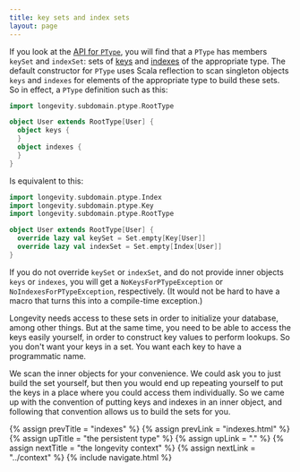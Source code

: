 ```yaml
---
title: key sets and index sets
layout: page
---
```


If you look at the [API for
`PType`](http://longevityframework.github.io/longevity/scaladocs/longevity-latest/#longevity.subdomain.ptype.PType),
you will find that a `PType` has members `keySet` and `indexSet`: sets
of [keys](keys.html) and [indexes](indexes.html) of the appropriate
type. The default constructor for `PType` uses Scala reflection to
scan singleton objects `keys` and `indexes` for elements of the
appropriate type to build these sets. So in effect, a `PType`
definition such as this:

```scala
import longevity.subdomain.ptype.RootType

object User extends RootType[User] {
  object keys {
  }
  object indexes {
  }
}
```

Is equivalent to this:

```scala
import longevity.subdomain.ptype.Index
import longevity.subdomain.ptype.Key
import longevity.subdomain.ptype.RootType

object User extends RootType[User] {
  override lazy val keySet = Set.empty[Key[User]]
  override lazy val indexSet = Set.empty[Index[User]]
}
```

If you do not override `keySet` or `indexSet`, and do not provide
inner objects `keys` or `indexes`, you will get a
`NoKeysForPTypeException` or `NoIndexesForPTypeException`,
respectively. (It would not be hard to have a macro that turns this
into a compile-time exception.)

Longevity needs access to these sets in order to initialize your
database, among other things. But at the same time, you need to be
able to access the keys easily yourself, in order to construct key
values to perform lookups. So you don't want your keys in a set. You
want each key to have a programmatic name.

We scan the inner objects for your convenience. We could ask you to
just build the set yourself, but then you would end up repeating
yourself to put the keys in a place where you could access them
individually. So we came up with the convention of putting keys and
indexes in an inner object, and following that convention allows us to
build the sets for you.

{% assign prevTitle = "indexes" %}
{% assign prevLink = "indexes.html" %}
{% assign upTitle = "the persistent type" %}
{% assign upLink = "." %}
{% assign nextTitle = "the longevity context" %}
{% assign nextLink = "../context" %}
{% include navigate.html %}

